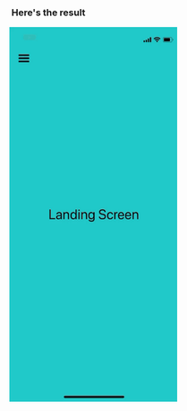###  Here's the result

<img src="https://github.com/4TWIGGERS/navigation_menu/blob/master/assets/menu.gif" width="300">

